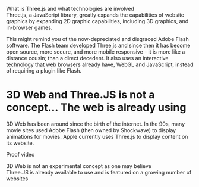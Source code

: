  What is Three.js and what technologies are involved  
Three.js, a JavaScript library, greatly expands the capabilities of website graphics by expanding 2D graphic capabilities, including 3D graphics, and in-browser games.

This might remind you of the now-depreciated and disgraced Adobe Flash software. The Flash team developed Three.js and since then it has become open source, more secure, and more mobile responsive - it is more like a distance cousin; than a direct decedent. It also uses an interactive technology that web browsers already have, WebGL and JavaScript, instead of requiring a plugin like Flash.

# 3D Web and Three.JS is not a concept… The web is already using

3D Web has been around since the birth of the internet. In the 90s, many movie sites used Adobe Flash (then owned by Shockwave) to display animations for movies. Apple currently uses Three.js to display content on its website.

Proof video

3D Web is not an experimental concept as one may believe  
Three.JS is already available to use and is featured on a growing number of websites

&nbsp;
